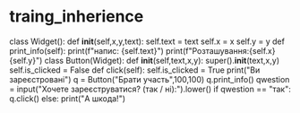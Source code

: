 # traing_inherience
class Widget():
    def __init__(self,x,y,text):
        self.text = text
        self.x = x
        self.y = y
    def print_info(self):
        print(f"напис: {self.text}")
        print(f"Розташування:{self.x} {self.y}")
class Button(Widget):
    def __init__(self,text,x,y):
        super().__init__(text,x,y)
        self.is_clicked = False
    def click(self):
        self.is_clicked = True
        print("Ви зареєстровані")
q = Button("Брати участь",100,100)
q.print_info()
qwestion = input("Хочете зареєструватися? (так / ні):").lower()
if qwestion == "так":
    q.click()
else:
    print("А шкода!")
